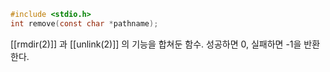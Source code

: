 ~~~c
#include <stdio.h>
int remove(const char *pathname);
~~~
[[rmdir(2)]] 과 [[unlink(2)]] 의 기능을 합쳐둔 함수.
성공하면 0, 실패하면 -1을 반환한다.